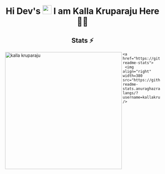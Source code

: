<h1 align="center">Hi Dev's <img src="https://github.com/TheDudeThatCode/TheDudeThatCode/blob/master/Assets/Hi.gif" width="29px"> I am Kalla Kruparaju Here 👨‍🎓</h1>




<h2 align="center">Stats ⚡</h2>

<p>
  <div>
    <a href="https://github.com/denvercoder1/github-readme-streak-stats" title="Go to Source">
      <img align="left" width=380 src="https://github-readme-streak-stats.herokuapp.com/?user=kallakruparaju&theme=react&border=61dafb&hide_border=true" alt="kalla kruparaju" />
    </a>
    
    
    
    <a href="https://github.com/hackcoderr/github-readme-stats">
     <img align="right" width=380 src="https://github-readme-stats.anuraghazra1.vercel.app/api/top-langs/?username=kallakruparaju&layout=compact&theme=react" /> 
   </a>
    
   
  </div>
    </p>
  <br><br><br><br><br><br><br>
  
  
 
